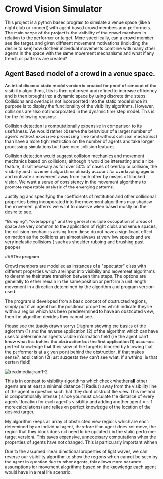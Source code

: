# Crowd Vision Simulator
This project is a python based program to simulate a venue space (like a night club or concert) with agent based crowd members and performers. The main scope of the project is the visibility of the crowd members in relation to the performer or target. More specifically, can a crowd member see the target, and given different movement motivations (including the desire to see) how do their individual movements combine with many other agents in the space with the same movement mechanisms and what if any trends or patterns are created?


## Agent Based model of a crowd in a venue space.

An initial discrete static model version is created for proof of concept of the visibility algorithms, this is then optimised and refined to increase efficiency and is then brought into a dynamic space by using discrete time steps. 
Collisions and overlap is not incorporated into the static model since its purpose is to display the functionality of the visibility algorithms. 
However, collisions are also not incorporated in the dynamic time step model. This is for the following reasons:

Collision detection is computationally expensive in comparison to its usefulness. We would rather observe the behaviour of a larger number of agents without excessive processing time (and without collision mechanics) than have a more tight restriction on the number of agents and take longer processing simulations but have nice collision features. 

Collision detection would suggest collision mechanics and movement mechanics based on collisions, although it would be interesting and a nice feature, it isnt necesary as for over 50% of cases of overlap or collision, the visibility and movement algorithms already account for overlapping agents and motivate a movement away from each other by means of blocked vision. We want a sense of consistency in the movement algorithms to promote repeatable analysis of the emerging patterns.


Justifying and specifying the coefficients of restitution and other collisional properties being incorporated into the movement algorithms may shadow the movement patterns we want to observe when based mostly on the desire to see. 

"Bumping", "overlapping" and the general multiple occupation of areas of space are very common to the application of night clubs and venue spaces, the collision mechanics arising from these do not have a significant effect on motion as the collisions are almost always at very low speeds and are very inelastic collisions ( such as shoulder rubbing and brushing past people) 

###The program


Crowd members are modelled as instances of a "spectator" class with different properties which are input into visibility and movement algorithms to determine their state transition between time steps. The options are generally to either remain in the same position or perform a unit length movement in a direction determined by the algorithm and program version used.


The program is developed from a basic concept of obstructed regions, simply put if an agent has the positional properties which indicate they lie within a region which has been predetermined to have an obstrcuted view, then the algorithm decides they cannot see.

Please see the (badly drawn sorry) Diagram showing the basics of the aglorithm (1)  and the reverse application (2) of the algorithm which can have uses to determine an agents visible information field (i.e the agent can't know what lies behind the obstruction but the first application (1) assumes perfect knowledge that their view of the target is blocked by knowing that the performer is at a given point behind the obstruction, if that makes sense?, application (2) just suggests they can't see what, if anything, in that certain field) 



![readmediagram1-2](https://user-images.githubusercontent.com/101503093/163177829-74ea19cc-0b99-479d-ad48-2ec4e8f57148.jpg)




This is in contrast to visibility algorithms which check whether **all** other agents are at least a minimal distance (1 Radius) away from the visibility line of the agent in question such that they dont obstruct the view. This method is computationally intense ( since you must calculate the distance of every agents' location for each agent's visibility and adding another agent = n-1 more calculations) and relies on perfect knowledge of the location of the desired target. 

My algorithm keeps an array of obstructed view regions which are each determined by an individual agent, therefore if an agent does not move, the region that they block does not need to be updated ( in the static performer target version). This saves expensive, unnecessary computations when the properties of agents have not changed. This is particularly important whhen 


Due to the assumed linear directional properties of light waves, we can reverse our visibility algorithm to show the regions which cannot 
be seen by the agent in question due to other agents, this allows more accurate assumptions for movement alogrithms based on the knowledge each agent would have in a real life scenario. 




